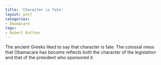 ```yaml
---
title: 'Character is fate'
layout: post
categories:
- Obamacare
tags:
- Robert Kuttner
---
```


The ancient Greeks liked to say that character is fate. The colossal mess that Obamacare has become reflects both the character of the legislation and that of the president who sponsored it.